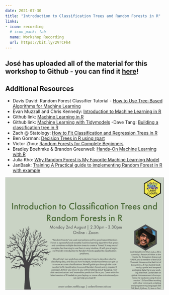 ```yaml
---
date: 2021-07-30
title: "Introduction to Classification Trees and Random Forests in R"
links:
- icon: recording
  # icon_pack: fab
  name: Workshop Recording
  url: https://bit.ly/2VrCFh4 
---
```


## José has uploaded all of the material for this workshop to Github - you can find it [here](https://github.com/UNSW-codeRs/workshop-random-forests)!


## Additional Resources   
- Davis David: Random Forest Classifier Tutorial - [How to Use Tree-Based Algorithms for Machine Learning](https://www.freecodecamp.org/news/how-to-use-the-tree-based-algorithm-for-machine-learning/)
- Evan Muzzall and Chris Kennedy: [Introduction to Machine Learning in R](https://dlab-berkeley.github.io/Machine-Learning-in-R/slides.html) 
- Github link: [Machine Learning in R](https://github.com/dlab-berkeley/Machine-Learning-in-R)
- Github link: [Machine Learning with Tidymodels](https://github.com/dlab-berkeley/Machine-Learning-with-tidymodels)
-Dave Tang: [Building a classification tree in R](https://davetang.org/muse/2013/03/12/building-a-classification-tree-in-r)
- Zach @ Statology: [How to Fit Classification and Regression Trees in R](https://www.statology.org/classification-and-regression-trees-in-r/)
- Ben Gorman: [Decision Trees in R using rpart](https://www.gormanalysis.com/blog/decision-trees-in-r-using-rpart/)
- Victor Zhou: [Random Forests for Complete Beginners](https://victorzhou.com/blog/intro-to-random-forests/)
- Bradley Boehmke & Brandon Greenwell: [Hands-On Machine Learning with R](https://bradleyboehmke.github.io/HOML/random-forest.html)
- Julia Kho: [Why Random Forest is My Favorite Machine Learning Model](https://towardsdatascience.com/why-random-forest-is-my-favorite-machine-learning-model-b97651fa3706)
- JanBask: [Training A Practical guide to implementing Random Forest in R with example](https://www.janbasktraining.com/blog/random-forest-in-r/)


<img src="random_forest.png" width=1450 style = "margin-left: 0px; margin-right: 0px; float:right;" >
